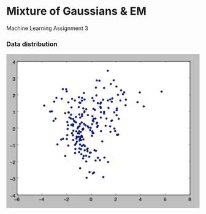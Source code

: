 #  Mixture of Gaussians & EM
Machine Learning Assignment 3

### Data distribution
![Data](./data/data_dist.png)


